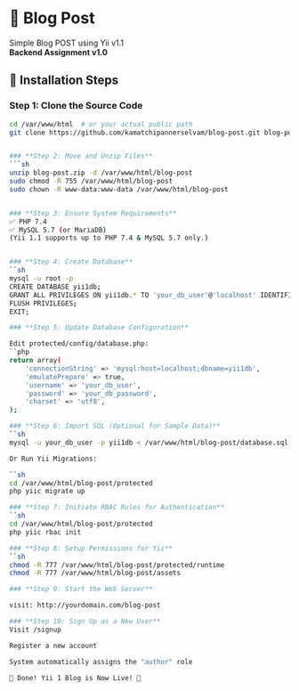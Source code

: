 # 📖 Blog Post  
Simple Blog POST using Yii v1.1  
**Backend Assignment v1.0**  

## 🚀 Installation Steps  

### **Step 1: Clone the Source Code**  
```sh
cd /var/www/html  # or your actual public path
git clone https://github.com/kamatchipannerselvam/blog-post.git blog-post


### **Step 2: Move and Unzip Files**  
```sh
unzip blog-post.zip -d /var/www/html/blog-post
sudo chmod -R 755 /var/www/html/blog-post
sudo chown -R www-data:www-data /var/www/html/blog-post


### **Step 3: Ensure System Requirements**
✅ PHP 7.4
✅ MySQL 5.7 (or MariaDB)
(Yii 1.1 supports up to PHP 7.4 & MySQL 5.7 only.)


### **Step 4: Create Database**
``sh
mysql -u root -p
CREATE DATABASE yii1db;
GRANT ALL PRIVILEGES ON yii1db.* TO 'your_db_user'@'localhost' IDENTIFIED BY 'your_db_password';
FLUSH PRIVILEGES;
EXIT;

### **Step 5: Update Database Configuration**

Edit protected/config/database.php:  
``php
return array(
    'connectionString' => 'mysql:host=localhost;dbname=yii1db',
    'emulatePrepare' => true,
    'username' => 'your_db_user',
    'password' => 'your_db_password',
    'charset' => 'utf8',
);

### **Step 6: Import SQL (Optional for Sample Data)**
``sh
mysql -u your_db_user -p yii1db < /var/www/html/blog-post/database.sql

Or Run Yii Migrations:

``sh
cd /var/www/html/blog-post/protected
php yiic migrate up

### **Step 7: Initiate RBAC Rules for Authentication**
``sh
cd /var/www/html/blog-post/protected
php yiic rbac init

### **Step 8: Setup Permissions for Yii**
``sh
chmod -R 777 /var/www/html/blog-post/protected/runtime
chmod -R 777 /var/www/html/blog-post/assets

### **Step 9: Start the Web Server**

visit: http://yourdomain.com/blog-post

### **Step 10: Sign Up as a New User**
Visit /signup

Register a new account

System automatically assigns the "author" role

🎉 Done! Yii 1 Blog is Now Live! 🚀










